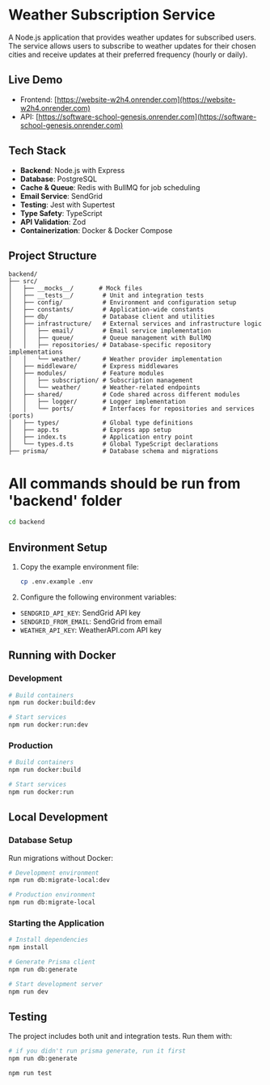 # Weather Subscription Service

A Node.js application that provides weather updates for subscribed users. The service allows users to subscribe to weather updates for their chosen cities and receive updates at their preferred frequency (hourly or daily).

## Live Demo

- Frontend: [https://website-w2h4.onrender.com](https://website-w2h4.onrender.com)
- API: [https://software-school-genesis.onrender.com](https://software-school-genesis.onrender.com)

## Tech Stack

- **Backend**: Node.js with Express
- **Database**: PostgreSQL
- **Cache & Queue**: Redis with BullMQ for job scheduling
- **Email Service**: SendGrid
- **Testing**: Jest with Supertest
- **Type Safety**: TypeScript
- **API Validation**: Zod
- **Containerization**: Docker & Docker Compose

## Project Structure

```
backend/
├── src/
│   ├── __mocks__/       # Mock files
│   ├── __tests__/        # Unit and integration tests
│   ├── config/           # Environment and configuration setup
│   ├── constants/        # Application-wide constants
│   ├── db/               # Database client and utilities
│   ├── infrastructure/   # External services and infrastructure logic
│   │   ├── email/        # Email service implementation
│   │   ├── queue/        # Queue management with BullMQ
│   │   ├── repositories/ # Database-specific repository implementations
│   │   └── weather/      # Weather provider implementation
│   ├── middleware/       # Express middlewares
│   ├── modules/          # Feature modules
│   │   ├── subscription/ # Subscription management
│   │   └── weather/      # Weather-related endpoints
│   ├── shared/           # Code shared across different modules
│   │   ├── logger/       # Logger implementation
│   │   └── ports/        # Interfaces for repositories and services (ports)
│   ├── types/            # Global type definitions
│   ├── app.ts            # Express app setup
│   ├── index.ts          # Application entry point
│   └── types.d.ts        # Global TypeScript declarations
├── prisma/               # Database schema and migrations
```

# All commands should be run from 'backend' folder

```bash
cd backend
```

## Environment Setup

1. Copy the example environment file:

   ```bash
   cp .env.example .env
   ```

2. Configure the following environment variables:

- `SENDGRID_API_KEY`: SendGrid API key
- `SENDGRID_FROM_EMAIL`: SendGrid from email
- `WEATHER_API_KEY`: WeatherAPI.com API key

## Running with Docker

### Development

```bash
# Build containers
npm run docker:build:dev

# Start services
npm run docker:run:dev
```

### Production

```bash
# Build containers
npm run docker:build

# Start services
npm run docker:run
```

## Local Development

### Database Setup

Run migrations without Docker:

```bash
# Development environment
npm run db:migrate-local:dev

# Production environment
npm run db:migrate-local
```

### Starting the Application

```bash
# Install dependencies
npm install

# Generate Prisma client
npm run db:generate

# Start development server
npm run dev
```

## Testing

The project includes both unit and integration tests. Run them with:

```bash
# if you didn't run prisma generate, run it first
npm run db:generate
```

```bash
npm run test
```
